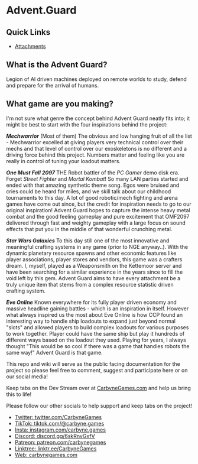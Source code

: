 # Advent.Guard

## Quick Links
- [Attachments](Attachments/attachments.hub.md)

## What is the Advent Guard?
Legion of AI driven machines deployed on remote worlds to study, defend and prepare for the arrival of humans.

## What game are you making?

I'm not sure what genre the concept behind Advent Guard neatly fits into; it might be best to start with the four inspirations behind the project: 

***Mechwarrior*** (Most of them)
The obvious and low hanging fruit of all the list - Mechwarrior excelled at giving players very technical control over their mechs and that level of control over our exoskeletons is no different and a driving force behind this project. Numbers matter and feeling like you are really in control of tuning your loadout matters. 

***One Must Fall 2097***
THE Robot battler of the *PC Gamer* demo disk era. Forget *Street Fighter* and *Mortal Kombat*! So many LAN parties started and ended with that amazing synthetic theme song. Egos were bruised and cries could be heard for miles, and we skill talk about our childhood tournaments to this day. A lot of good robotic/mech fighting and arena games have come out since, but the credit for inspiration needs to go to our original inspiration! Advent Guard hopes to capture the intense heavy metal combat and the good feeling gameplay and pure excitement that OMF2097 delivered through fast and weighty gameplay with a large focus on sound effects that put you in the middle of that wonderful crunching metal.

***Star Wars Galaxies***
To this day still one of the most innovative and meaningful crafting systems in any game (prior to NGE anyway..). With the dynamic planetary resource spawns and other economic features like player associations, player stores and vendors, this game was a crafters dream. I, myself, played as a Weaponsmith on the Kettemoor server and have been searching for a similar experience in the years since to fill the void left by this gem. Advent Guard aims to have every attachment be a truly unique item that stems from a complex resource statistic driven crafting system.

***Eve Online***
Known everywhere for its fully player driven economy and massive headline gaining battles - which is an inspiration in itself. However what always inspired us the most about Eve Online is how CCP found an interesting way to handle ship loadouts to expand just beyond normal "slots" and allowed players to build complex loadouts for various purposes to work together. Player could have the same ship but play it hundreds of different ways based on the loadout they used. Playing for years, I always thought "This would be so cool if there was a game that handles robots the same way!" Advent Guard is that game.

This repo and wiki will serve as the public facing documentation for the project so please feel free to comment, suggest and participate here or on our social media!

Keep tabs on the Dev Stream over at [CarbyneGames.com](https://carbynegames.com) and help us bring this to life!

Please follow our other socials to help support and keep tabs on the project!
- [Twitter: twitter.com/CarbyneGames](https://twitter.com/CarbyneGames)
- [TikTok: tiktok.com/@carbyne.games](https://tiktok.com/@carbyne.games)
- [Insta: instagram.com/carbyne.games](https://instagram.com/carbyne.games)
- [Discord: discord.gg/6skRnvGxfV](https://discord.gg/6skRnvGxfV)
- [Patreon: patreon.com/carbynegames](https://patreon.com/carbynegames)
- [Linktree: linktr.ee/CarbyneGames](https://linktr.ee/CarbyneGames)
- [Web: carbynegames.com](https://carbynegames.com)